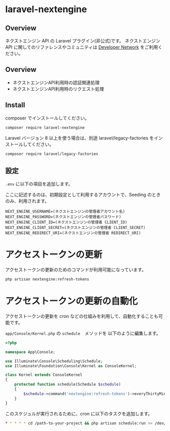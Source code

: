 # laravel-nextengine

## Overview

ネクストエンジン API の Laravel プラグイン(非公式)です。
ネクストエンジン API に関してのリファレンスやコミュニティは [Developer Network](https://developer.next-engine.com/) をご利用ください。

## Overview

- ネクストエンジンAPI利用時の認証関連処理
- ネクストエンジンAPI利用時のリクエスト処理

## Install

composer でインストールしてください。

```bash
composer require laravel-nextengine
```

Laravel バージョン 8 以上を使う場合は、別途 laravel/legacy-factories をインストールしてください。

```bash
composer require laravel/legacy-factories
```

## 設定

`.env` に以下の項目を追加します。

ここに記述するのは、初期設定として利用するアカウントで、Seeding のときのみ、利用されます。

```dotenv
NEXT_ENGINE_USERNAME=(ネクストエンジンの管理者アカウント名)
NEXT_ENGINE_PASSWORD=(ネクストエンジンの管理者パスワード)
NEXT_ENGINE_CLIENT_ID=(ネクストエンジンの管理者 CLIENT_ID)
NEXT_ENGINE_CLIENT_SECRET=(ネクストエンジンの管理者 CLIENT_SECRET)
NEXT_ENGINE_REDIRECT_URI=(ネクストエンジンの管理者 REDIRECT_URI)
```

# アクセストークンの更新

アクセストークンの更新のためのコマンドが利用可能になっています。

```bash
php artisan nextengine:refresh-tokens
```

# アクセストークンの更新の自動化

アクセストークンの更新を cron などの仕組みを利用して、自動化することも可能です。

`app/Console/Kernel.php` の `schedule`　メソッドを 以下のように編集します。

```php
<?php

namespace App\Console;

use Illuminate\Console\Scheduling\Schedule;
use Illuminate\Foundation\Console\Kernel as ConsoleKernel;

class Kernel extends ConsoleKernel
{
    protected function schedule(Schedule $schedule)
    {
        $schedule->command('nextengine:refresh-tokens')->everyThirtyMinutes(); // <- 追加
    }
}
```

このスケジュルが実行されるために、cron に以下のタスクを追加します。

```bash
* * * * * cd /path-to-your-project && php artisan schedule:run >> /dev/null 2>&1
```

